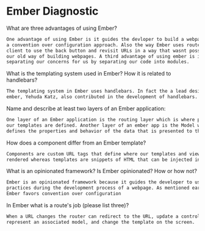 # Ember Diagnostic

What are three advantages of using Ember?

```sh
One advantage of using Ember is it guides the devloper to build a webpage using
a convention over configuration approach. Also the way Ember uses routes allows
client to use the back button and revisit URLs in a way that wasnt possible using
our old way of building webpages. A third advantage of using ember is its way of
separating our concerns for us by separating our code into modules.
```

What is the templating system used in Ember? How it is related to
handlebars?

```sh
The templating system in Ember uses handlebars. In fact the a lead designer for
ember, Yehuda Katz, also contributed in the development of handlebars.
```

Name and describe at least two layers of an Ember application:

```sh
One layer of an Ember application is the routing layer which is where paths for
our templates are defined. Another layer of an ember app is the Model which
defines the properties and behavior of the data that is presented to the user.
```

How does a component differ from an Ember template?

```sh
Components are custom URL tags that define where our templates and views can be
rendered whereas templates are snippets of HTML that can be injected into our app.
```

What is an opinionated framework? Is Ember opinionated? How or how not?

```sh
Ember is an opinionated framework because it guides the developer to use best
practices during the development process of a webpage. As mentioned earlier,
Ember favors convention over configuration
```

In Ember what is a route's job (please list three)?

```sh
When a URL changes the router can redirect to the URL, update a controller to
represent an associated model, and change the template on the screen.
```
